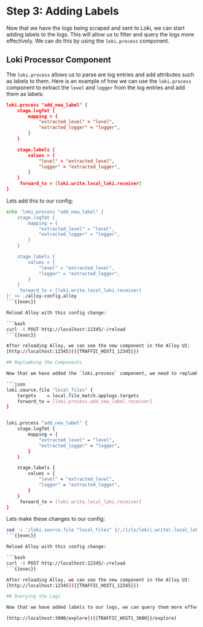 
# Step 3: Adding Labels

Now that we have the logs being scraped and sent to Loki, we can start adding labels to the logs. This will allow us to filter and query the logs more effectively. We can do this by using the `loki.process` component.

## Loki Processor Component

The `loki.process` allows us to parse are log entries and add attributes such as labels to them. Here is an example of how we can use the `loki.process` component to extract the `level` and `logger` from the log entries and add them as labels:

```json
loki.process "add_new_label" {
    stage.logfmt {
        mapping = {
            "extracted_level" = "level",
            "extracted_logger" = "logger",
        }
    }

    stage.labels {
        values = {
            "level" = "extracted_level",
            "logger" = "extracted_logger",
        }
    }
     forward_to = [loki.write.local_loki.receiver]
}

```

Lets add this to our config:

```bash
echo 'loki.process "add_new_label" {
    stage.logfmt {
        mapping = {
            "extracted_level" = "level",
            "extracted_logger" = "logger",
        }
    }

    stage.labels {
        values = {
            "level" = "extracted_level",
            "logger" = "extracted_logger",
        }
    }
     forward_to = [loki.write.local_loki.receiver]
}' >> ./alloy-config.alloy
```{{exec}}

Reload Alloy with this config change:

```bash
curl -X POST http://localhost:12345/-/reload
```{{exec}}

After reloading Alloy, we can see the new component in the Alloy UI:
[http://localhost:12345]({{TRAFFIC_HOST1_12345}})

## Replumbing the Components

Now that we have added the `loki.process` component, we need to replumb the components to make sure the logs are being processed correctly. We can do this by connecting the `loki.process` component to the `loki.source.file` component and making sure our `loki.write` component is receiving the processed logs.

```json
loki.source.file "local_files" {
    targets    = local.file_match.applogs.targets
    forward_to = [loki.process.add_new_label.receiver]
}


loki.process "add_new_label" {
    stage.logfmt {
        mapping = {
            "extracted_level" = "level",
            "extracted_logger" = "logger",
        }
    }

    stage.labels {
        values = {
            "level" = "extracted_level",
            "logger" = "extracted_logger",
        }
    }
     forward_to = [loki.write.local_loki.receiver]
}
```

Lets make these changes to our config:

```bash
sed -i '/loki.source.file "local_files" {/,/}/{s/loki\.write\.local_loki\.receiver/loki.process.add_new_label.receiver/}' alloy-config.alloy
```{{exec}}

Reload Alloy with this config change:

```bash
curl -X POST http://localhost:12345/-/reload
```{{exec}}

After reloading Alloy, we can see the new component in the Alloy UI:
[http://localhost:12345]({{TRAFFIC_HOST1_12345}})

## Querying the Logs

Now that we have added labels to our logs, we can query them more effectively. For example, we can query all the logs with the `level` set to `error` in Grafana:

[http://localhost:3000/explore]({{TRAFFIC_HOST1_3000}}/explore)
